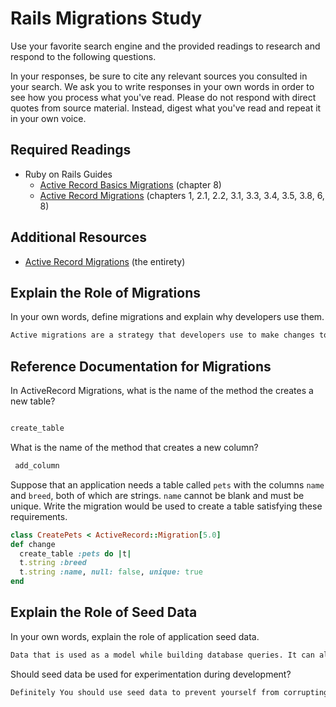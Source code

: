 # Rails Migrations Study

Use your favorite search engine and the provided readings to research and
respond to the following questions.

In your responses, be sure to cite any relevant sources you consulted in your
search. We ask you to write responses in your own words in order to see how you
process what you've read. Please do not respond with direct quotes from source
material. Instead, digest what you've read and repeat it in your own voice.

## Required Readings

-   Ruby on Rails Guides
    -   [Active Record Basics Migrations](http://guides.rubyonrails.org/active_record_basics.html#migrations)
        (chapter 8)
    -   [Active Record Migrations](http://guides.rubyonrails.org/active_record_migrations.html)
        (chapters 1, 2.1, 2.2, 3.1, 3.3, 3.4, 3.5, 3.8, 6, 8)

## Additional Resources
-   [Active Record Migrations](http://guides.rubyonrails.org/active_record_migrations.html)
    (the entirety)

## Explain the Role of Migrations

In your own words, define migrations and explain why developers use them.

```md
Active migrations are a strategy that developers use to make changes to a database more consistently and to keep those changes separate from the database. They also allow an insurance that changes to the database structure are matched back.
```

## Reference Documentation for Migrations

In ActiveRecord Migrations, what is the name of the method the creates a new
table?

```md

create_table
```

What is the name of the method that creates a new column?

```md
 add_column
```

Suppose that an application needs a table called `pets` with the columns `name`
and `breed`, both of which are strings. `name` cannot be blank and must be
unique. Write the migration would be used to create a table satisfying these
requirements.

```ruby
class CreatePets < ActiveRecord::Migration[5.0]
def change
  create_table :pets do |t|
  t.string :breed
  t.string :name, null: false, unique: true
end
```

## Explain the Role of Seed Data

In your own words, explain the role of application seed data.

```md
Data that is used as a model while building database queries. It can also ensure future real data is formatted properly.
```

Should seed data be used for experimentation during development?

```md
Definitely You should use seed data to prevent yourself from corrupting real data, or making it potentially vulnerable.
```
